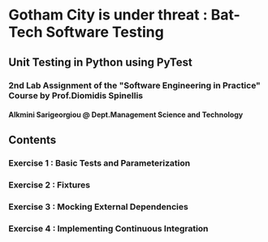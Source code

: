 # Gotham City is under threat : Bat-Tech Software Testing

## Unit Testing in Python using PyTest
### 2nd Lab Assignment of the "Software Engineering in Practice" Course by Prof.Diomidis Spinellis
####  Alkmini Sarigeorgiou @ Dept.Management Science and Technology

## Contents

### Exercise 1 : Basic Tests and Parameterization
### Exercise 2 : Fixtures
### Exercise 3 : Mocking External Dependencies
### Exercise 4 : Implementing Continuous Integration

